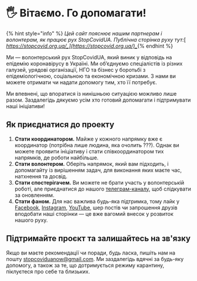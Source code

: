 # 🖐 Вітаємо. Го допомагати!

{% hint style="info" %}
_Цей сайт пояснює нашим партнерам і волонтерам, як працює рух StopCovidUA. Публічна сторінка руху тут:_[ _https://stopcovid.org.ua/_](https://stopcovid.org.ua/)_​_
{% endhint %}

Ми — волонтерський рух StopCovidUA, який виник у відповідь на епідемію коронавірусу в Україні. Ми об’єднуємо спеціалістів із різних галузей, урядові організації, НГО та бізнес у боротьбі з епідеміологічною, соціальною та економічною кризами. З нами ви можете отримати чи надати допомогу тим, хто її потребує.

Ми впевнені, що впоратися із нинішньою ситуацією можливо лише разом. Заздалегідь дякуємо усім хто готовий допомагати і підтримувати наші ініціативи!

## Як приєднатися до проекту

1. **Стати координатором.** Майже у кожного напрямку вже є координатор \(потрібна лише людина, яка очолить ???\). Однак ви можете проявити ініціативу і стати співкоординатором тих напрямків, де роботи найбільше.
2. **Стати волонтером.** Оберіть напрямок, який вам підходить, і допомагайту із вирішенням задач, для виконання яких маєте час, натхнення та досвід.
3. **Стати спостерігачем.** Ви можете не брати участь у волонтерській роботі, але приєднатися до нашого [телеграм-каналу](https://t.me/stopcoviduaupdates), щоб слідкувати за оновленням.
4. **Стати фаном.** Для нас важлива будь-яка підтримка, тому лайк у [Facebook](https://www.facebook.com/StopCovidUa), [Instagram](https://www.instagram.com/stopcovidua/), [YouTube](https://www.youtube.com/channel/UC2wd337MNQZCrJ0NST544OA/videos), шер постів чи запрошення друзів вподобати наші сторінки — це вже вагомий внесок у розвиток нашого руху.

## Підтримайте проєкт та залишайтесь на зв'язку 

Якщо ви маєте рекомендації чи поради, будь ласка, пишіть нам на пошту [stopcoviduanow@gmail.com](mailto:stopcoviduanow@gmail.com). Ми заздалегідь вдячні за будь-яку допомогу, а також за те, що дотримується режиму карантину, піклуєтеся про себе та близьких.

